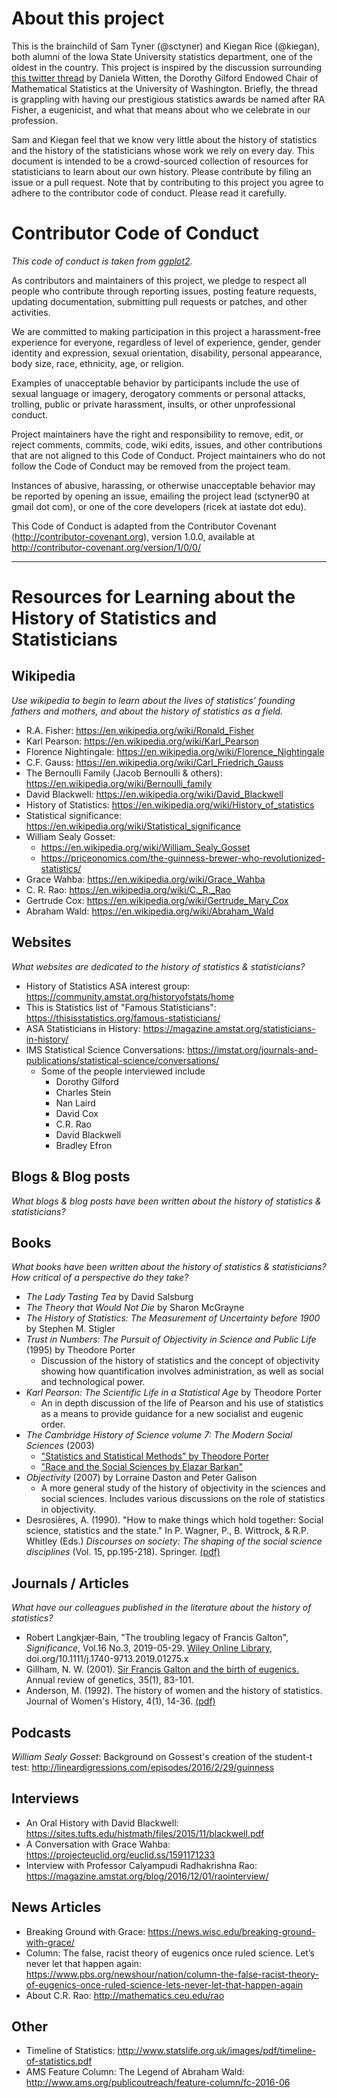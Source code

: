 # About this project

This is the brainchild of Sam Tyner (@sctyner) and Kiegan Rice (@kiegan), both alumni of the Iowa State University statistics department, one of the oldest in the country. This project is inspired by the discussion surrounding [this twitter thread](https://twitter.com/daniela_witten/status/1268392721275744256?s=20) by Daniela Witten, the Dorothy Gilford Endowed Chair of Mathematical Statistics at the University of Washington. Briefly, the thread is grappling with having our prestigious statistics awards be named after RA Fisher, a eugenicist, and what that means about who we celebrate in our profession. 

Sam and Kiegan feel that we know very little about the history of statistics and the history of the statisticians whose work we rely on every day. This document is intended to be a crowd-sourced collection of resources for statisticians to learn about our own history. Please contribute by filing an issue or a pull request. Note that by contributing to this project you agree to adhere to the contributor code of conduct. Please read it carefully.

# Contributor Code of Conduct

*This code of conduct is taken from [ggplot2](https://github.com/tidyverse/ggplot2/blob/master/CODE_OF_CONDUCT.md).*

As contributors and maintainers of this project, we pledge to respect all people who 
contribute through reporting issues, posting feature requests, updating documentation,
submitting pull requests or patches, and other activities.

We are committed to making participation in this project a harassment-free experience for
everyone, regardless of level of experience, gender, gender identity and expression,
sexual orientation, disability, personal appearance, body size, race, ethnicity, age, or religion.

Examples of unacceptable behavior by participants include the use of sexual language or
imagery, derogatory comments or personal attacks, trolling, public or private harassment,
insults, or other unprofessional conduct.

Project maintainers have the right and responsibility to remove, edit, or reject comments,
commits, code, wiki edits, issues, and other contributions that are not aligned to this 
Code of Conduct. Project maintainers who do not follow the Code of Conduct may be removed 
from the project team.

Instances of abusive, harassing, or otherwise unacceptable behavior may be reported by 
opening an issue, emailing the project lead (sctyner90 at gmail dot com), or one of the core developers (ricek at iastate dot edu).

This Code of Conduct is adapted from the Contributor Covenant 
(http://contributor-covenant.org), version 1.0.0, available at 
http://contributor-covenant.org/version/1/0/0/

---

# Resources for Learning about the History of Statistics and Statisticians

## Wikipedia 

*Use wikipedia to begin to learn about the lives of statistics’ founding fathers and mothers, and about the history of statistics as a field.*  

- R.A. Fisher: https://en.wikipedia.org/wiki/Ronald_Fisher
- Karl Pearson: https://en.wikipedia.org/wiki/Karl_Pearson
- Florence Nightingale: https://en.wikipedia.org/wiki/Florence_Nightingale
- C.F. Gauss: https://en.wikipedia.org/wiki/Carl_Friedrich_Gauss
- The Bernoulli Family (Jacob Bernoulli & others): https://en.wikipedia.org/wiki/Bernoulli_family 
- David Blackwell: https://en.wikipedia.org/wiki/David_Blackwell
- History of Statistics: https://en.wikipedia.org/wiki/History_of_statistics
- Statistical significance: https://en.wikipedia.org/wiki/Statistical_significance
- William Sealy Gosset: 
  - https://en.wikipedia.org/wiki/William_Sealy_Gosset
  - https://priceonomics.com/the-guinness-brewer-who-revolutionized-statistics/  
- Grace Wahba: https://en.wikipedia.org/wiki/Grace_Wahba  
- C. R. Rao: https://en.wikipedia.org/wiki/C._R._Rao  
- Gertrude Cox: https://en.wikipedia.org/wiki/Gertrude_Mary_Cox 
- Abraham Wald: https://en.wikipedia.org/wiki/Abraham_Wald  
  
## Websites 

*What websites are dedicated to the history of statistics & statisticians?* 

- History of Statistics ASA interest group: https://community.amstat.org/historyofstats/home 
- This is Statistics list of "Famous Statisticians": https://thisisstatistics.org/famous-statisticians/ 
- ASA Statisticians in History: https://magazine.amstat.org/statisticians-in-history/
- IMS Statistical Science Conversations: https://imstat.org/journals-and-publications/statistical-science/conversations/
  - Some of the people interviewed include
    - Dorothy Gilford
    - Charles Stein
    - Nan Laird
    - David Cox
    - C.R. Rao
    - David Blackwell
    - Bradley Efron


## Blogs & Blog posts

*What blogs & blog posts have been written about the history of statistics & statisticians?*

## Books 

*What books have been written about the history of statistics & statisticians? How critical of a perspective do they take?* 

- *The Lady Tasting Tea* by David Salsburg
- *The Theory that Would Not Die* by Sharon McGrayne 
- *The History of Statistics: The Measurement of Uncertainty before 1900* by Stephen M. Stigler
- *Trust in Numbers: The Pursuit of Objectivity in Science and Public Life* (1995) by Theodore Porter
  - Discussion of the history of statistics and the concept of objectivity showing how quantification involves administration, as well as social and technological power.
- *Karl Pearson: The Scientific Life in a Statistical Age* by Theodore Porter
  - An in depth discussion of the life of Pearson and his use of statistics as a means to provide guidance for a new socialist and eugenic order.
- *The Cambridge History of Science volume 7: The Modern Social Sciences* (2003)
  - ["Statistics and Statistical Methods" by Theodore Porter](https://doi.org/10.1017/CHOL9780521594424.015)
  - ["Race and the Social Sciences by Elazar Barkan"](https://doi.org/10.1017/CHOL9780521594424.042)
- *Objectivity* (2007) by Lorraine Daston and Peter Galison
  - A more general study of the history of objectivity in the sciences and social sciences. Includes various discussions on the role of statistics in objectivity.
- Desrosières, A. (1990). "How to make things which hold together: Social science, statistics and the state." In P. Wagner, P., B. Wittrock, & R.P. Whitley (Eds.) *Discourses on society: The shaping of the social science disciplines* (Vol. 15, pp.195-218). Springer. [(pdf)](pdfs/desrosieres-1990.pdf)

## Journals / Articles

*What have our colleagues published in the literature about the history of statistics?* 

- Robert Langkjær‐Bain, "The troubling legacy of Francis Galton", _Significance_, Vol.16 No.3, 2019-05-29. [Wiley Online Library](https://rss.onlinelibrary.wiley.com/doi/10.1111/j.1740-9713.2019.01275.x), doi.org/10.1111/j.1740-9713.2019.01275.x
- Gillham, N. W. (2001). [Sir Francis Galton and the birth of eugenics.](https://www.annualreviews.org/doi/abs/10.1146/annurev.genet.35.102401.090055?journalCode=genet) Annual review of genetics, 35(1), 83-101.
- Anderson, M. (1992). The history of women and the history of statistics. Journal of Women's History, 4(1), 14-36. [(pdf)](pdfs/anderson-1992.pdf)

## Podcasts

*William Sealy Gosset*: Background on Gossest's creation of the student-t test: http://lineardigressions.com/episodes/2016/2/29/guinness

## Interviews  

- An Oral History with David Blackwell: https://sites.tufts.edu/histmath/files/2015/11/blackwell.pdf  
- A Conversation with Grace Wahba: https://projecteuclid.org/euclid.ss/1591171233  
- Interview with Professor Calyampudi Radhakrishna Rao: https://magazine.amstat.org/blog/2016/12/01/raointerview/

## News Articles  
- Breaking Ground with Grace: https://news.wisc.edu/breaking-ground-with-grace/
- Column: The false, racist theory of eugenics once ruled science. Let’s never let that happen again: https://www.pbs.org/newshour/nation/column-the-false-racist-theory-of-eugenics-once-ruled-science-lets-never-let-that-happen-again
- About C.R. Rao: http://mathematics.ceu.edu/rao 

## Other  

- Timeline of Statistics: http://www.statslife.org.uk/images/pdf/timeline-of-statistics.pdf
- AMS Feature Column: The Legend of Abraham Wald: http://www.ams.org/publicoutreach/feature-column/fc-2016-06
